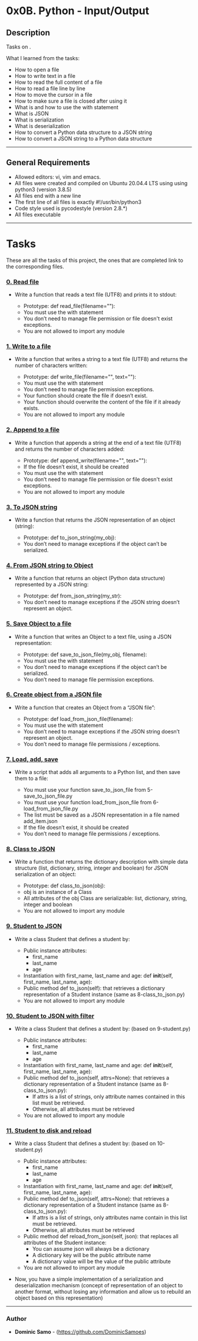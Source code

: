 # 0x0B. Python - Input/Output

## Description

Tasks on .

What I learned from the tasks:

* How to open a file
* How to write text in a file
* How to read the full content of a file
* How to read a file line by line
* How to move the cursor in a file
* How to make sure a file is closed after using it
* What is and how to use the with statement
* What is JSON
* What is serialization
* What is deserialization
* How to convert a Python data structure to a JSON string
* How to convert a JSON string to a Python data structure

---

## General Requirements
* Allowed editors: vi, vim and emacs.
* All files were created and compiled on Ubuntu 20.04.4 LTS using using python3 (version 3.8.5)
* All files end with a new line
* The first line of all files is exactly #!/usr/bin/python3
* Code style used is pycodestyle (version 2.8.*)
* All files executable

---

# Tasks

These are all the tasks of this project, the ones that are completed link to the corresponding files.

### [0. Read file](./0-read_file.py)
* Write a function that reads a text file (UTF8) and prints it to stdout:

	- Prototype: def read_file(filename=""):
	- You must use the with statement
	- You don’t need to manage file permission or file doesn't exist exceptions.
	- You are not allowed to import any module

### [1. Write to a file](./1-write_file.py) 
* Write a function that writes a string to a text file (UTF8) and returns the number of characters written:

	- Prototype: def write_file(filename="", text=""):
	- You must use the with statement
	- You don’t need to manage file permission exceptions.
	- Your function should create the file if doesn’t exist.
	- Your function should overwrite the content of the file if it already exists.
	- You are not allowed to import any module

### [2. Append to a file](./2-append_write.py)
* Write a function that appends a string at the end of a text file (UTF8) and returns the number of characters added:

	- Prototype: def append_write(filename="", text=""):
	- If the file doesn’t exist, it should be created
	- You must use the with statement
	- You don’t need to manage file permission or file doesn't exist exceptions.
	- You are not allowed to import any module

### [3. To JSON string](./3-to_json_string.py)
* Write a function that returns the JSON representation of an object (string):

	- Prototype: def to_json_string(my_obj):
	- You don’t need to manage exceptions if the object can’t be serialized.

### [4. From JSON string to Object](./4-from_json_string.py)
* Write a function that returns an object (Python data structure) represented by a JSON string:

	- Prototype: def from_json_string(my_str):
	- You don’t need to manage exceptions if the JSON string doesn’t represent an object.


### [5. Save Object to a file](./5-save_to_json_file.py)
* Write a function that writes an Object to a text file, using a JSON representation:

	- Prototype: def save_to_json_file(my_obj, filename):
	- You must use the with statement
	- You don’t need to manage exceptions if the object can’t be serialized.
	- You don’t need to manage file permission exceptions.

### [6. Create object from a JSON file](./6-load_from_json_file.py)
* Write a function that creates an Object from a “JSON file”:

	- Prototype: def load_from_json_file(filename):
	- You must use the with statement
	- You don’t need to manage exceptions if the JSON string doesn’t represent an object.
	- You don’t need to manage file permissions / exceptions.

### [7. Load, add, save](./7-add_item.py)
* Write a script that adds all arguments to a Python list, and then save them to a file:

	- You must use your function save_to_json_file from 5-save_to_json_file.py
	- You must use your function load_from_json_file from 6-load_from_json_file.py
	- The list must be saved as a JSON representation in a file named add_item.json
	- If the file doesn’t exist, it should be created
	- You don’t need to manage file permissions / exceptions.

### [8. Class to JSON](./8-class_to_json.py)
* Write a function that returns the dictionary description with simple data structure (list, dictionary, string, integer and boolean) for JSON serialization of an object:

	- Prototype: def class_to_json(obj):
	- obj is an instance of a Class
	- All attributes of the obj Class are serializable: list, dictionary, string, integer and boolean
	- You are not allowed to import any module


### [9. Student to JSON](./9-student.py)
* Write a class Student that defines a student by:

	- Public instance attributes:
		+ first_name
		+ last_name
		+ age
	- Instantiation with first_name, last_name and age: def __init__(self, first_name, last_name, age):
	- Public method def to_json(self): that retrieves a dictionary representation of a Student instance (same as 8-class_to_json.py)
	- You are not allowed to import any module


### [10. Student to JSON with filter](./10-student.py)
* Write a class Student that defines a student by: (based on 9-student.py)

	- Public instance attributes:
		+ first_name
		+ last_name
		+ age
	- Instantiation with first_name, last_name and age: def __init__(self, first_name, last_name, age):
	- Public method def to_json(self, attrs=None): that retrieves a dictionary representation of a Student instance (same as 8-class_to_json.py):
		+ If attrs is a list of strings, only attribute names contained in this list must be retrieved.
		+ Otherwise, all attributes must be retrieved
	- You are not allowed to import any module

### [11. Student to disk and reload](./11-student.py)
* Write a class Student that defines a student by: (based on 10-student.py)

	- Public instance attributes:
		+ first_name
		+ last_name
		+ age
	- Instantiation with first_name, last_name and age: def __init__(self, first_name, last_name, age):
	- Public method def to_json(self, attrs=None): that retrieves a dictionary representation of a Student instance (same as 8-class_to_json.py):
		+ If attrs is a list of strings, only attributes name contain in this list must be retrieved.
		+ Otherwise, all attributes must be retrieved
	- Public method def reload_from_json(self, json): that replaces all attributes of the Student instance:
		+ You can assume json will always be a dictionary
		+ A dictionary key will be the public attribute name
		+ A dictionary value will be the value of the public attribute
	- You are not allowed to import any module
* Now, you have a simple implementation of a serialization and deserialization mechanism (concept of representation of an object to another format, without losing any information and allow us to rebuild an object based on this representation)






---

### Author
* **Dominic Samo** - (https://github.com/DominicSamoes)
